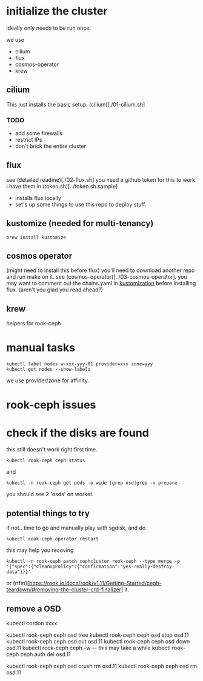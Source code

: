 # initialize the cluster
ideally only needs to be run once.

we use 
* cilium
* flux
* cosmos-operator
* krew

## cilium
This just installs the basic setup. (cilium)[./01-cilium.sh]

### TODO
* add some firewalls
* restrict IPs
* don't brick the entire cluster

## flux
see (detailed readme)[./02-flux.sh]
you need a github token for this to work. i have them in (token.sh)[../token.sh.sample] 

* installs flux locally
* set's up some things to use this repo to deploy stuff.

## kustomize (needed for multi-tenancy)
```
brew install kustomize
```

## cosmos operator
(might need to install this before flux)
you'll need to download another repo and run make on it. see (cosmos-operator)[../03-cosmos-operator].
you may want to comment out the chains.yaml in [kustomization](/clusters/main-cluster/flux-system/kustomization.yaml) before installing flux. (aren't you glad you read ahead?)

## krew
helpers for rook-ceph
# manual tasks
```
kubectl label nodes w-xxx-yyy-01 provider=xxx zone=yyy
kubectl get nodes --show-labels
```
we use provider/zone for affinity.

# rook-ceph issues
# check if the disks are found
this still doesn't work right first time.
```
kubectl rook-ceph ceph status
```
and
```
kubectl -n rook-ceph get pods -o wide |grep osd|grep -v prepare
```
you should see 2 'osds' on worker.
## potential things to try
if not.. time to go and manually play with sgdisk, and do
```
kubectl rook-ceph operator restart
```


this may help you recoving
```
kubectl -n rook-ceph patch cephcluster rook-ceph --type merge -p '{"spec":{"cleanupPolicy":{"confirmation":"yes-really-destroy-data"}}}'
```
or (rtfm)[https://rook.io/docs/rook/v1.11/Getting-Started/ceph-teardown/#removing-the-cluster-crd-finalizer] it.

## remove a OSD
kubectl cordon xxxx

kubectl rook-ceph ceph osd tree
kubectl rook-ceph ceph osd stop osd.11
kubectl rook-ceph ceph osd out osd.11
kubectl rook-ceph ceph osd down osd.11
kubectl rook-ceph ceph -w
-- this may take a while
kubectl rook-ceph ceph auth del osd.11

kubectl rook-ceph ceph osd crush rm osd.11
kubectl rook-ceph ceph osd rm osd.11